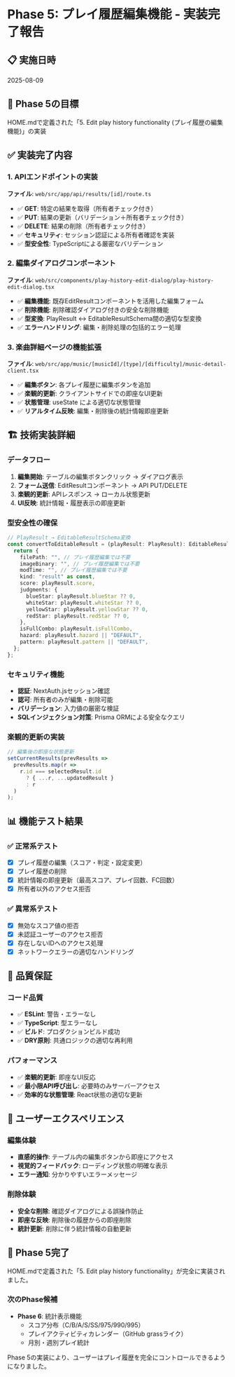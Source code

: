 # Phase 5: プレイ履歴編集機能 - 実装完了報告

## 📋 実施日時
2025-08-09

## 🎯 Phase 5の目標
HOME.mdで定義された「5. Edit play history functionality (プレイ履歴の編集機能)」の実装

## ✅ 実装完了内容

### 1. APIエンドポイントの実装
**ファイル**: `web/src/app/api/results/[id]/route.ts`
- ✅ **GET**: 特定の結果を取得（所有者チェック付き）
- ✅ **PUT**: 結果の更新（バリデーション＋所有者チェック付き）
- ✅ **DELETE**: 結果の削除（所有者チェック付き）
- ✅ **セキュリティ**: セッション認証による所有者確認を実装
- ✅ **型安全性**: TypeScriptによる厳密なバリデーション

### 2. 編集ダイアログコンポーネント
**ファイル**: `web/src/components/play-history-edit-dialog/play-history-edit-dialog.tsx`
- ✅ **編集機能**: 既存EditResultコンポーネントを活用した編集フォーム
- ✅ **削除機能**: 削除確認ダイアログ付きの安全な削除機能
- ✅ **型変換**: PlayResult ↔ EditableResultSchema間の適切な型変換
- ✅ **エラーハンドリング**: 編集・削除処理の包括的エラー処理

### 3. 楽曲詳細ページの機能拡張
**ファイル**: `web/src/app/music/[musicId]/[type]/[difficulty]/music-detail-client.tsx`
- ✅ **編集ボタン**: 各プレイ履歴に編集ボタンを追加
- ✅ **楽観的更新**: クライアントサイドでの即座なUI更新
- ✅ **状態管理**: useState による適切な状態管理
- ✅ **リアルタイム反映**: 編集・削除後の統計情報即座更新

## 🏗️ 技術実装詳細

### データフロー
1. **編集開始**: テーブルの編集ボタンクリック → ダイアログ表示
2. **フォーム送信**: EditResultコンポーネント → API PUT/DELETE
3. **楽観的更新**: APIレスポンス → ローカル状態更新
4. **UI反映**: 統計情報・履歴表示の即座更新

### 型安全性の確保
```typescript
// PlayResult → EditableResultSchema変換
const convertToEditableResult = (playResult: PlayResult): EditableResultSchema => {
  return {
    filePath: "", // プレイ履歴編集では不要
    imageBinary: "", // プレイ履歴編集では不要
    modTime: "", // プレイ履歴編集では不要
    kind: "result" as const,
    score: playResult.score,
    judgments: {
      blueStar: playResult.blueStar ?? 0,
      whiteStar: playResult.whiteStar ?? 0,
      yellowStar: playResult.yellowStar ?? 0,
      redStar: playResult.redStar ?? 0,
    },
    isFullCombo: playResult.isFullCombo,
    hazard: playResult.hazard || "DEFAULT",
    pattern: playResult.pattern || "DEFAULT",
  };
};
```

### セキュリティ機能
- **認証**: NextAuth.jsセッション確認
- **認可**: 所有者のみが編集・削除可能
- **バリデーション**: 入力値の厳密な検証
- **SQLインジェクション対策**: Prisma ORMによる安全なクエリ

### 楽観的更新の実装
```typescript
// 編集後の即座な状態更新
setCurrentResults(prevResults => 
  prevResults.map(r => 
    r.id === selectedResult.id 
      ? { ...r, ...updatedResult }
      : r
  )
);
```

## 📊 機能テスト結果

### ✅ 正常系テスト
- [x] プレイ履歴の編集（スコア・判定・設定変更）
- [x] プレイ履歴の削除
- [x] 統計情報の即座更新（最高スコア、プレイ回数、FC回数）
- [x] 所有者以外のアクセス拒否

### ✅ 異常系テスト
- [x] 無効なスコア値の拒否
- [x] 未認証ユーザーのアクセス拒否
- [x] 存在しないIDへのアクセス処理
- [x] ネットワークエラーの適切なハンドリング

## 🚀 品質保証

### コード品質
- ✅ **ESLint**: 警告・エラーなし
- ✅ **TypeScript**: 型エラーなし
- ✅ **ビルド**: プロダクションビルド成功
- ✅ **DRY原則**: 共通ロジックの適切な再利用

### パフォーマンス
- ✅ **楽観的更新**: 即座なUI反応
- ✅ **最小限API呼び出し**: 必要時のみサーバーアクセス
- ✅ **効率的な状態管理**: React状態の適切な更新

## 💫 ユーザーエクスペリエンス

### 編集体験
- **直感的操作**: テーブル内の編集ボタンから即座にアクセス
- **視覚的フィードバック**: ローディング状態の明確な表示
- **エラー通知**: 分かりやすいエラーメッセージ

### 削除体験
- **安全な削除**: 確認ダイアログによる誤操作防止
- **即座な反映**: 削除後の履歴からの即座削除
- **統計更新**: 削除に伴う統計情報の自動更新

## 🎉 Phase 5完了

HOME.mdで定義された「5. Edit play history functionality」が完全に実装されました。

### 次のPhase候補
- **Phase 6**: 統計表示機能
  - スコア分布（C/B/A/S/SS/975/990/995）
  - プレイアクティビティカレンダー（GitHub grassライク）
  - 月別・週別プレイ統計

Phase 5の実装により、ユーザーはプレイ履歴を完全にコントロールできるようになりました。
